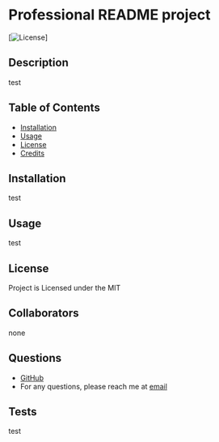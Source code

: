 # Professional README project
  [![License]((https://img.shields.io/badge/License-MIT-yellow.svg))]
  

  ## Description
  test

  ## Table of Contents
  * [Installation](#installation)
  * [Usage](#usage)
  * [License](#license)
  * [Credits](#collaborators)

  ## Installation
  test

  ## Usage
  test

  ## License
  Project is Licensed under the MIT

  ## Collaborators
  none

  ## Questions
  * [GitHub](https://github.com/AaronLiuXM)
  * For any questions, please reach me at [email](aaron@email.com)
  
  ## Tests
  test
